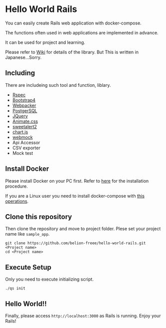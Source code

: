 # Hello World Rails
You can easily create Rails web application with docker-compose.

The functions often used in web applications are implemented in advance.

It can be used for project and learning.

Please refer to [Wiki](https://github.com/belion-freee/hello-world-rails/wiki/Development-Wiki) for details of the library. But This is written in Japanese...Sorry.

## Including
There are includeing such tool and function, liblary.

- [Rspec](http://rspec.info/)
- [Bootstrap4](https://getbootstrap.com/)
- [Webpacker](https://github.com/rails/webpacker)
- [PostgerSQL](https://www.postgresql.org/)
- [JQuery](https://jquery.com/)
- [Animate.css](https://daneden.github.io/animate.css/)
- [sweetalert2](https://sweetalert2.github.io/)
- [chart.js](https://www.chartjs.org/)
- [webmock](https://github.com/bblimke/webmock)
- Api Accessor
- CSV exporter
- Mock test

## Install Docker
Please install Docker on your PC first.
Refer to [here](https://docs.docker.com/install/) for the installation procedure.

If you are a Linux user you need to install docker-compose with [this operations](https://docs.docker.com/compose/install/#install-compose).

## Clone this repository
Then clone the repository and move to project folder.
Plese set your project name like `sample_app`.

```
git clone https://github.com/belion-freee/hello-world-rails.git <Project name>
cd <Project name>
```

## Execute Setup
Only you need to execute initializing script.

```
./qs init
```

## Hello World!!
Finally, please access `http://localhost:3000` as Rails is running.
Enjoy your Rails!
